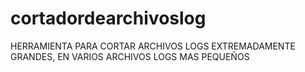 # cortadordearchivoslog
HERRAMIENTA PARA CORTAR ARCHIVOS LOGS EXTREMADAMENTE GRANDES, EN VARIOS ARCHIVOS LOGS MAS PEQUEÑOS
